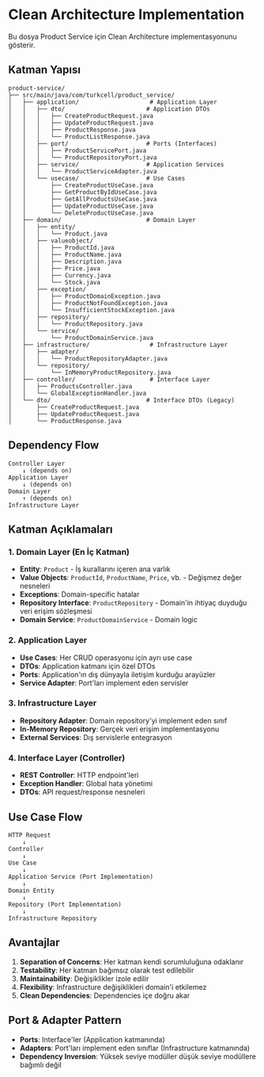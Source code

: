 # Clean Architecture Implementation

Bu dosya Product Service için Clean Architecture implementasyonunu gösterir.

## Katman Yapısı

```
product-service/
├── src/main/java/com/turkcell/product_service/
│   ├── application/                    # Application Layer
│   │   ├── dto/                       # Application DTOs
│   │   │   ├── CreateProductRequest.java
│   │   │   ├── UpdateProductRequest.java
│   │   │   ├── ProductResponse.java
│   │   │   └── ProductListResponse.java
│   │   ├── port/                      # Ports (Interfaces)
│   │   │   ├── ProductServicePort.java
│   │   │   └── ProductRepositoryPort.java
│   │   ├── service/                   # Application Services
│   │   │   └── ProductServiceAdapter.java
│   │   └── usecase/                   # Use Cases
│   │       ├── CreateProductUseCase.java
│   │       ├── GetProductByIdUseCase.java
│   │       ├── GetAllProductsUseCase.java
│   │       ├── UpdateProductUseCase.java
│   │       └── DeleteProductUseCase.java
│   ├── domain/                        # Domain Layer
│   │   ├── entity/
│   │   │   └── Product.java
│   │   ├── valueobject/
│   │   │   ├── ProductId.java
│   │   │   ├── ProductName.java
│   │   │   ├── Description.java
│   │   │   ├── Price.java
│   │   │   ├── Currency.java
│   │   │   └── Stock.java
│   │   ├── exception/
│   │   │   ├── ProductDomainException.java
│   │   │   ├── ProductNotFoundException.java
│   │   │   └── InsufficientStockException.java
│   │   ├── repository/
│   │   │   └── ProductRepository.java
│   │   └── service/
│   │       └── ProductDomainService.java
│   ├── infrastructure/                 # Infrastructure Layer
│   │   ├── adapter/
│   │   │   └── ProductRepositoryAdapter.java
│   │   └── repository/
│   │       └── InMemoryProductRepository.java
│   ├── controller/                     # Interface Layer
│   │   ├── ProductsController.java
│   │   └── GlobalExceptionHandler.java
│   └── dto/                           # Interface DTOs (Legacy)
│       ├── CreateProductRequest.java
│       ├── UpdateProductRequest.java
│       └── ProductResponse.java
```

## Dependency Flow

```
Controller Layer
    ↓ (depends on)
Application Layer
    ↓ (depends on)
Domain Layer
    ↑ (depends on)
Infrastructure Layer
```

## Katman Açıklamaları

### 1. Domain Layer (En İç Katman)

- **Entity**: `Product` - İş kurallarını içeren ana varlık
- **Value Objects**: `ProductId`, `ProductName`, `Price`, vb. - Değişmez değer nesneleri
- **Exceptions**: Domain-specific hatalar
- **Repository Interface**: `ProductRepository` - Domain'in ihtiyaç duyduğu veri erişim sözleşmesi
- **Domain Service**: `ProductDomainService` - Domain logic

### 2. Application Layer

- **Use Cases**: Her CRUD operasyonu için ayrı use case
- **DTOs**: Application katmanı için özel DTOs
- **Ports**: Application'ın dış dünyayla iletişim kurduğu arayüzler
- **Service Adapter**: Port'ları implement eden servisler

### 3. Infrastructure Layer

- **Repository Adapter**: Domain repository'yi implement eden sınıf
- **In-Memory Repository**: Gerçek veri erişim implementasyonu
- **External Services**: Dış servislerle entegrasyon

### 4. Interface Layer (Controller)

- **REST Controller**: HTTP endpoint'leri
- **Exception Handler**: Global hata yönetimi
- **DTOs**: API request/response nesneleri

## Use Case Flow

```
HTTP Request
    ↓
Controller
    ↓
Use Case
    ↓
Application Service (Port Implementation)
    ↓
Domain Entity
    ↓
Repository (Port Implementation)
    ↓
Infrastructure Repository
```

## Avantajlar

1. **Separation of Concerns**: Her katman kendi sorumluluğuna odaklanır
2. **Testability**: Her katman bağımsız olarak test edilebilir
3. **Maintainability**: Değişiklikler izole edilir
4. **Flexibility**: Infrastructure değişiklikleri domain'i etkilemez
5. **Clean Dependencies**: Dependencies içe doğru akar

## Port & Adapter Pattern

- **Ports**: Interface'ler (Application katmanında)
- **Adapters**: Port'ları implement eden sınıflar (Infrastructure katmanında)
- **Dependency Inversion**: Yüksek seviye modüller düşük seviye modüllere bağımlı değil
